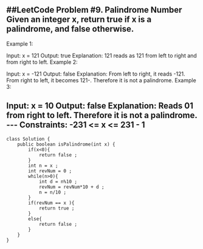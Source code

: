 ##LeetCode Problem #9. Palindrome Number
Given an integer x, return true if x is a palindrome, and  false otherwise.
---
Example 1:

Input: x = 121
Output: true
Explanation: 121 reads as 121 from left to right and from right to left.
Example 2:

Input: x = -121
Output: false
Explanation: From left to right, it reads -121. From right to left, it becomes 121-. Therefore it is not a palindrome.
Example 3:

Input: x = 10
Output: false
Explanation: Reads 01 from right to left. Therefore it is not a palindrome.
    ---
Constraints:
-231 <= x <= 231 - 1
---
```
class Solution {
    public boolean isPalindrome(int x) {
        if(x<0){
            return false ;
        }
        int n = x ;
        int revNum = 0 ;
        while(n>0){
            int d = n%10 ;
            revNum = revNum*10 + d ;
            n = n/10 ;
        }
        if(revNum == x ){
            return true ;
        }
        else{
            return false ;
        }
    }
}
```

